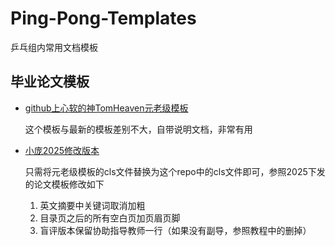 # Ping-Pong-Templates
乒乓组内常用文档模板


## 毕业论文模板
- [github上心软的神TomHeaven元老级模板](https://github.com/TomHeaven/nudt_thesis)
  
  这个模板与最新的模板差别不大，自带说明文档，非常有用
- [小庞2025修改版本](https://github.com/PangZe3/Ping-Pong-Templates/edit/main/nudtpaper.cls)

  只需将元老级模板的cls文件替换为这个repo中的cls文件即可，参照2025下发的论文模板修改如下

  1. 英文摘要中关键词取消加粗
  2. 目录页之后的所有空白页加页眉页脚
  3. 盲评版本保留协助指导教师一行（如果没有副导，参照教程中的删掉）

